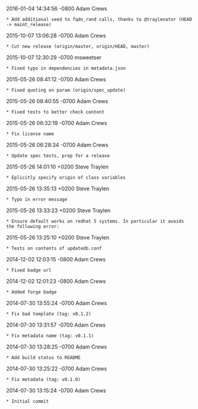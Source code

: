 2016-01-04 14:34:56 -0800 Adam Crews 

	* Add additional seed to fqdn_rand calls, thanks to @traylenator (HEAD -> maint_release)

2015-10-07 13:06:28 -0700 Adam Crews 

	* Cut new release (origin/master, origin/HEAD, master)

2015-10-07 12:30:29 -0700 msweetser 

	* Fixed typo in dependencies in metadata.json

2015-05-26 08:41:12 -0700 Adam Crews 

	* Fixed quoting on param (origin/spec_update)

2015-05-26 08:40:55 -0700 Adam Crews 

	* Fixed tests to better check content

2015-05-26 06:32:19 -0700 Adam Crews 

	* Fix license name

2015-05-26 06:28:34 -0700 Adam Crews 

	* Update spec tests, prep for a release

2015-05-26 14:01:10 +0200 Steve Traylen 

	* Eplicitly specify origin of class variables

2015-05-26 13:35:13 +0200 Steve Traylen 

	* Typo in error message

2015-05-26 13:33:23 +0200 Steve Traylen 

	* Ensure default works on redhat 5 systems. In particular it avoids the following error:

2015-05-26 13:25:10 +0200 Steve Traylen 

	* Tests on contents of updatedb.conf

2014-12-02 12:03:15 -0800 Adam Crews 

	* Fixed badge url

2014-12-02 12:01:23 -0800 Adam Crews 

	* Added forge badge

2014-07-30 13:55:24 -0700 Adam Crews 

	* Fix bad template (tag: v0.1.2)

2014-07-30 13:31:57 -0700 Adam Crews 

	* Fix metadata name (tag: v0.1.1)

2014-07-30 13:28:25 -0700 Adam Crews 

	* Add build status to README

2014-07-30 13:25:22 -0700 Adam Crews 

	* Fix metadata (tag: v0.1.0)

2014-07-30 13:15:24 -0700 Adam Crews 

	* Initial commit

